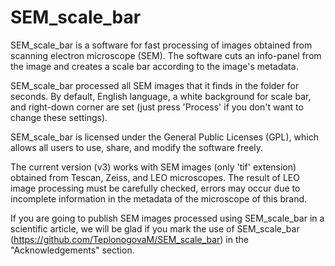 # SEM_scale_bar
SEM_scale_bar is a software for fast processing of images obtained from scanning electron microscope (SEM). The software cuts an info-panel from the image and creates a scale bar according to the image's metadata.

SEM_scale_bar processed all SEM images that it finds in the folder for seconds. By default, English language, a white background for scale bar, and right-down corner are set (just press 'Process' if you don't want to change these settings).

SEM_scale_bar is licensed under the General Public Licenses (GPL), which allows all users to use, share, and modify the software freely.

The current version (v3) works with SEM images (only 'tif' extension) obtained from Tescan, Zeiss, and LEO microscopes. The result of LEO image processing must be carefully checked, errors may occur due to incomplete information in the metadata of the microscope of this brand.

If you are going to publish SEM images processed using SEM_scale_bar in a scientific article, we will be glad if you mark the use of SEM_scale_bar (https://github.com/TeplonogovaM/SEM_scale_bar) in the "Acknowledgements" section.
